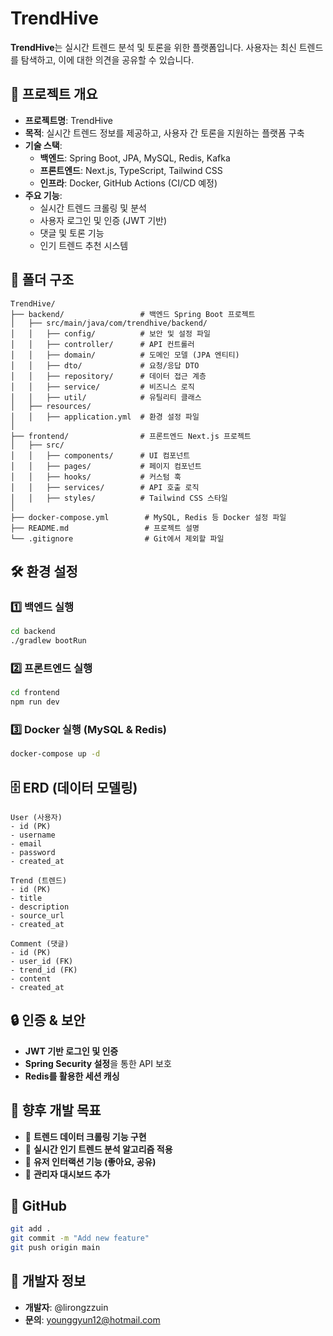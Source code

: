 # TrendHive

**TrendHive**는 실시간 트렌드 분석 및 토론을 위한 플랫폼입니다.
사용자는 최신 트렌드를 탐색하고, 이에 대한 의견을 공유할 수 있습니다.

## 🚀 프로젝트 개요

- **프로젝트명**: TrendHive
- **목적**: 실시간 트렌드 정보를 제공하고, 사용자 간 토론을 지원하는 플랫폼 구축
- **기술 스택**:
  - **백엔드**: Spring Boot, JPA, MySQL, Redis, Kafka
  - **프론트엔드**: Next.js, TypeScript, Tailwind CSS
  - **인프라**: Docker, GitHub Actions (CI/CD 예정)
- **주요 기능**:
  - 실시간 트렌드 크롤링 및 분석
  - 사용자 로그인 및 인증 (JWT 기반)
  - 댓글 및 토론 기능
  - 인기 트렌드 추천 시스템

## 📂 폴더 구조

```
TrendHive/
├── backend/                 # 백엔드 Spring Boot 프로젝트
│   ├── src/main/java/com/trendhive/backend/
│   │   ├── config/          # 보안 및 설정 파일
│   │   ├── controller/      # API 컨트롤러
│   │   ├── domain/          # 도메인 모델 (JPA 엔티티)
│   │   ├── dto/             # 요청/응답 DTO
│   │   ├── repository/      # 데이터 접근 계층
│   │   ├── service/         # 비즈니스 로직
│   │   ├── util/            # 유틸리티 클래스
│   ├── resources/
│   │   ├── application.yml  # 환경 설정 파일
│
├── frontend/                # 프론트엔드 Next.js 프로젝트
│   ├── src/
│   │   ├── components/      # UI 컴포넌트
│   │   ├── pages/           # 페이지 컴포넌트
│   │   ├── hooks/           # 커스텀 훅
│   │   ├── services/        # API 호출 로직
│   │   ├── styles/          # Tailwind CSS 스타일
│
├── docker-compose.yml        # MySQL, Redis 등 Docker 설정 파일
├── README.md                 # 프로젝트 설명
└── .gitignore                # Git에서 제외할 파일
```

## 🛠️ 환경 설정

### 1️⃣ **백엔드 실행**
```bash
cd backend
./gradlew bootRun
```

### 2️⃣ **프론트엔드 실행**
```bash
cd frontend
npm run dev
```

### 3️⃣ **Docker 실행 (MySQL & Redis)**
```bash
docker-compose up -d
```

## 🗄️ ERD (데이터 모델링)

```
User (사용자)
- id (PK)
- username
- email
- password
- created_at

Trend (트렌드)
- id (PK)
- title
- description
- source_url
- created_at

Comment (댓글)
- id (PK)
- user_id (FK)
- trend_id (FK)
- content
- created_at
```

## 🔒 인증 & 보안
- **JWT 기반 로그인 및 인증**
- **Spring Security 설정**을 통한 API 보호
- **Redis를 활용한 세션 캐싱**

## 🎯 향후 개발 목표
- 🔹 **트렌드 데이터 크롤링 기능 구현**
- 🔹 **실시간 인기 트렌드 분석 알고리즘 적용**
- 🔹 **유저 인터랙션 기능 (좋아요, 공유)**
- 🔹 **관리자 대시보드 추가**

## 📌 GitHub
```bash
git add .
git commit -m "Add new feature"
git push origin main
```

## 👥 개발자 정보
- **개발자**: @lirongzzuin
- **문의**: younggyun12@hotmail.com

